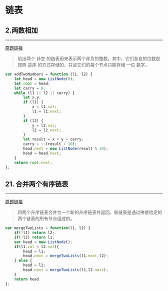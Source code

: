 # 链表

## 2.两数相加
--- 
[原题链接](https://leetcode-cn.com/problems/add-two-numbers/)

> 给出两个 非空 的链表用来表示两个非负的整数。其中，它们各自的位数是按照 逆序 的方式存储的，并且它们的每个节点只能存储 一位 数字。 

```javascript
var addTwoNumbers = function (l1, l2) {
    let head = new ListNode(0);
    let root = head;
    let carry = 0;
    while (l1 || l2 || carry) {
        let x,y;
        if (l1) {
            x = l1.val;
            l1 = l1.next;
        }
        if (l2) {
            y = l2.val;
            l2 = l2.next;
        }
        let result = x + y + carry;
        carry = ~~(result / 10);
        head.next = new ListNode(result % 10);
        head = head.next;
    }
    return root.next;
};
```


## 21. 合并两个有序链表
--- 
[原题链接](https://leetcode-cn.com/problems/add-two-numbers/)

> 将两个升序链表合并为一个新的升序链表并返回。新链表是通过拼接给定的两个链表的所有节点组成的。

```javascript
var mergeTwoLists = function(l1, l2) {
    if(!l1) return l2;
    if(!l2) return l1;
    var head = new ListNode();
    if(l1.val < l2.val){
        head = l1;
        head.next = mergeTwoLists(l1.next,l2);
    } else {
        head = l2;
        head.next = mergeTwoLists(l1,l2.next);
    }
    return head
};
```